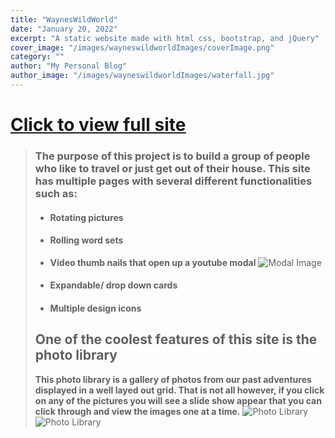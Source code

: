 ```yaml
---
title: "WaynesWildWorld"
date: "January 20, 2022"
excerpt: "A static website made with html css, bootstrap, and jQuery"
cover_image: "/images/wayneswildworldImages/coverImage.png"
category: ""
author: "My Personal Blog"
author_image: "/images/wayneswildworldImages/waterfall.jpg"
---
```


# [<span style="text-decoration: underline; word-wrap: break-word;">Click to view full site</span>](https://wayneswildworld.com/)

> ### The purpose of this project is to build a group of people who like to travel or just get out of their house. This site has multiple pages with several different functionalities such as:
>
> - #### Rotating pictures
> - #### Rolling word sets
> - **Video thumb nails that open up a youtube modal** ![Modal Image](/images/wayneswildworldImages/howModalWorks.png "How The Modal Works")
> - #### Expandable/ drop down cards
> - #### Multiple design icons
>
> ## One of the coolest features of this site is the photo library
>
> **This photo library is a gallery of photos from our past adventures displayed in a well layed out grid. That is not all however, if you click on any of the pictures you will see a slide show appear that you can click through and view the images one at a time.** ![Photo Library](/images/wayneswildworldImages/photoLibrary.png "The Photo Library Page")![Photo Library](/images/wayneswildworldImages/photoLibrarySlides.png "How The Slides Works")

